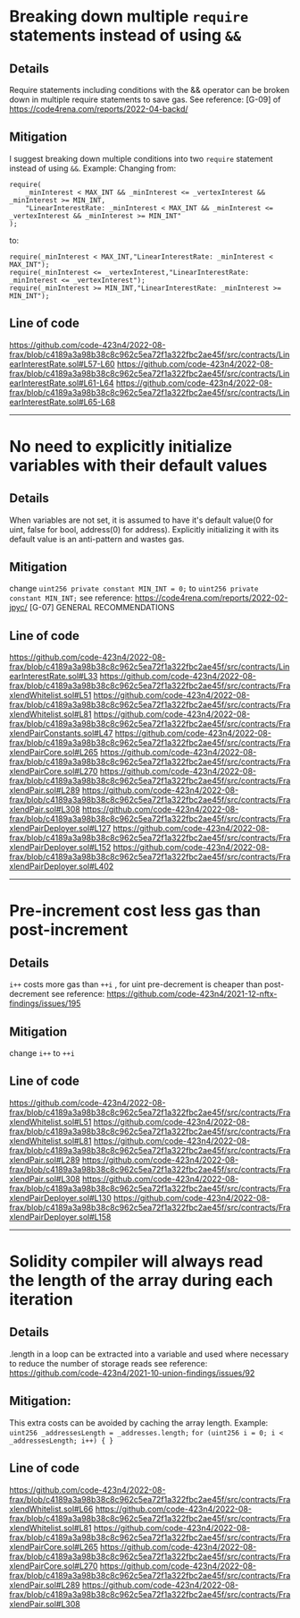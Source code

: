 # Breaking down multiple `require` statements instead of using `&&`

## Details
Require statements including conditions with the && operator can be broken down in multiple require statements to save gas.
See reference: [G-09] of https://code4rena.com/reports/2022-04-backd/

## Mitigation
I suggest breaking down multiple conditions into two `require` statement instead of using `&&`. Example:
Changing from:
```
require(
    _minInterest < MAX_INT && _minInterest <= _vertexInterest && _minInterest >= MIN_INT,
    "LinearInterestRate: _minInterest < MAX_INT && _minInterest <= _vertexInterest && _minInterest >= MIN_INT"
);
```
to:
```
require(_minInterest < MAX_INT,"LinearInterestRate: _minInterest < MAX_INT");
require(_minInterest <= _vertexInterest,"LinearInterestRate: _minInterest <= _vertexInterest");
require(_minInterest >= MIN_INT,"LinearInterestRate: _minInterest >= MIN_INT");
```

## Line of code
https://github.com/code-423n4/2022-08-frax/blob/c4189a3a98b38c8c962c5ea72f1a322fbc2ae45f/src/contracts/LinearInterestRate.sol#L57-L60
https://github.com/code-423n4/2022-08-frax/blob/c4189a3a98b38c8c962c5ea72f1a322fbc2ae45f/src/contracts/LinearInterestRate.sol#L61-L64
https://github.com/code-423n4/2022-08-frax/blob/c4189a3a98b38c8c962c5ea72f1a322fbc2ae45f/src/contracts/LinearInterestRate.sol#L65-L68

___
# No need to explicitly initialize variables with their default values

## Details
When variables are not set, it is assumed to have it's default value(0 for uint, false for bool, address(0) for address). Explicitly initializing it with its default value is an anti-pattern and wastes gas.

## Mitigation 
change `uint256 private constant MIN_INT = 0;` to `uint256 private constant MIN_INT;`
see reference: https://code4rena.com/reports/2022-02-jpyc/ [G-07] GENERAL RECOMMENDATIONS

## Line of code
https://github.com/code-423n4/2022-08-frax/blob/c4189a3a98b38c8c962c5ea72f1a322fbc2ae45f/src/contracts/LinearInterestRate.sol#L33
https://github.com/code-423n4/2022-08-frax/blob/c4189a3a98b38c8c962c5ea72f1a322fbc2ae45f/src/contracts/FraxlendWhitelist.sol#L51
https://github.com/code-423n4/2022-08-frax/blob/c4189a3a98b38c8c962c5ea72f1a322fbc2ae45f/src/contracts/FraxlendWhitelist.sol#L81
https://github.com/code-423n4/2022-08-frax/blob/c4189a3a98b38c8c962c5ea72f1a322fbc2ae45f/src/contracts/FraxlendPairConstants.sol#L47
https://github.com/code-423n4/2022-08-frax/blob/c4189a3a98b38c8c962c5ea72f1a322fbc2ae45f/src/contracts/FraxlendPairCore.sol#L265
https://github.com/code-423n4/2022-08-frax/blob/c4189a3a98b38c8c962c5ea72f1a322fbc2ae45f/src/contracts/FraxlendPairCore.sol#L270
https://github.com/code-423n4/2022-08-frax/blob/c4189a3a98b38c8c962c5ea72f1a322fbc2ae45f/src/contracts/FraxlendPair.sol#L289
https://github.com/code-423n4/2022-08-frax/blob/c4189a3a98b38c8c962c5ea72f1a322fbc2ae45f/src/contracts/FraxlendPair.sol#L308
https://github.com/code-423n4/2022-08-frax/blob/c4189a3a98b38c8c962c5ea72f1a322fbc2ae45f/src/contracts/FraxlendPairDeployer.sol#L127
https://github.com/code-423n4/2022-08-frax/blob/c4189a3a98b38c8c962c5ea72f1a322fbc2ae45f/src/contracts/FraxlendPairDeployer.sol#L152
https://github.com/code-423n4/2022-08-frax/blob/c4189a3a98b38c8c962c5ea72f1a322fbc2ae45f/src/contracts/FraxlendPairDeployer.sol#L402

___
# Pre-increment cost less gas than post-increment

## Details
`i++` costs more gas than `++i` , for uint pre-decrement is cheaper than post-decrement
see reference: https://github.com/code-423n4/2021-12-nftx-findings/issues/195

## Mitigation
change `i++` to `++i`

## Line of code
https://github.com/code-423n4/2022-08-frax/blob/c4189a3a98b38c8c962c5ea72f1a322fbc2ae45f/src/contracts/FraxlendWhitelist.sol#L51
https://github.com/code-423n4/2022-08-frax/blob/c4189a3a98b38c8c962c5ea72f1a322fbc2ae45f/src/contracts/FraxlendWhitelist.sol#L81
https://github.com/code-423n4/2022-08-frax/blob/c4189a3a98b38c8c962c5ea72f1a322fbc2ae45f/src/contracts/FraxlendPair.sol#L289
https://github.com/code-423n4/2022-08-frax/blob/c4189a3a98b38c8c962c5ea72f1a322fbc2ae45f/src/contracts/FraxlendPair.sol#L308
https://github.com/code-423n4/2022-08-frax/blob/c4189a3a98b38c8c962c5ea72f1a322fbc2ae45f/src/contracts/FraxlendPairDeployer.sol#L130
https://github.com/code-423n4/2022-08-frax/blob/c4189a3a98b38c8c962c5ea72f1a322fbc2ae45f/src/contracts/FraxlendPairDeployer.sol#L158

___
# Solidity compiler will always read the length of the array during each iteration
## Details
.length in a loop can be extracted into a variable and used where necessary to reduce the number of storage reads
see reference: https://github.com/code-423n4/2021-10-union-findings/issues/92
## Mitigation:
This extra costs can be avoided by caching the array length. 
Example:
`uint256 _addressesLength = _addresses.length;`
`for (uint256 i = 0; i < _addressesLength; i++) {
}`
## Line of code
https://github.com/code-423n4/2022-08-frax/blob/c4189a3a98b38c8c962c5ea72f1a322fbc2ae45f/src/contracts/FraxlendWhitelist.sol#L66
https://github.com/code-423n4/2022-08-frax/blob/c4189a3a98b38c8c962c5ea72f1a322fbc2ae45f/src/contracts/FraxlendWhitelist.sol#L81
https://github.com/code-423n4/2022-08-frax/blob/c4189a3a98b38c8c962c5ea72f1a322fbc2ae45f/src/contracts/FraxlendPairCore.sol#L265
https://github.com/code-423n4/2022-08-frax/blob/c4189a3a98b38c8c962c5ea72f1a322fbc2ae45f/src/contracts/FraxlendPairCore.sol#L270
https://github.com/code-423n4/2022-08-frax/blob/c4189a3a98b38c8c962c5ea72f1a322fbc2ae45f/src/contracts/FraxlendPair.sol#L289
https://github.com/code-423n4/2022-08-frax/blob/c4189a3a98b38c8c962c5ea72f1a322fbc2ae45f/src/contracts/FraxlendPair.sol#L308

